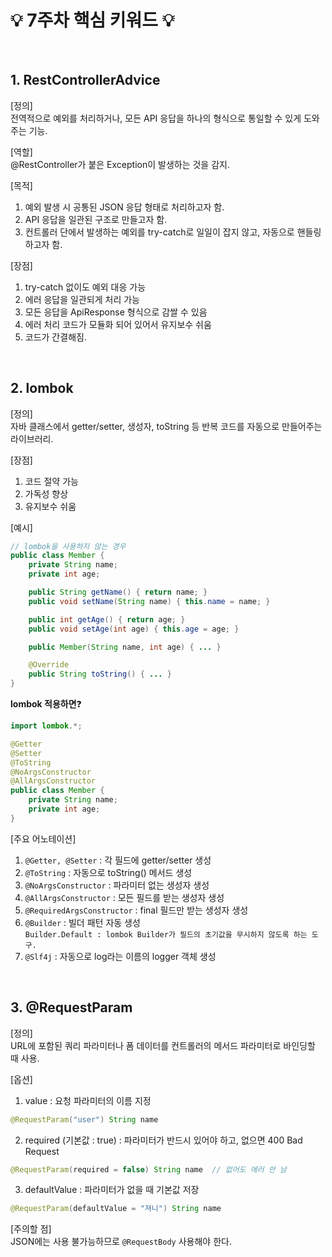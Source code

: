 # 💡 7주차 핵심 키워드 💡
<br>

## 1. RestControllerAdvice

[정의]<br>전역적으로 예외를 처리하거나, 모든 API 응답을 하나의 형식으로 통일할 수 있게 도와주는 기능.

[역할]<br>@RestController가 붙은 Exception이 발생하는 것을 감지.

[목적]<br>
1. 예외 발생 시 공통된 JSON 응답 형태로 처리하고자 함.
2. API 응답을 일관된 구조로 만들고자 함.
3. 컨트롤러 단에서 발생하는 예외를 try-catch로 일일이 잡지 않고, 자동으로 핸들링하고자 함.

[장점]<br>
1. try-catch 없이도 예외 대응 가능
2. 에러 응답을 일관되게 처리 가능
3. 모든 응답을 ApiResponse<T> 형식으로 감쌀 수 있음
4. 에러 처리 코드가 모듈화 되어 있어서 유지보수 쉬움
5. 코드가 간결해짐.

<br>

## 2. lombok

[정의]<br>자바 클래스에서 getter/setter, 생성자, toString 등 반복 코드를 자동으로 만들어주는 라이브러리.<br>

[장점]<br>
1. 코드 절약 가능
2. 가독성 향상
3. 유지보수 쉬움

[예시]<br>
```java
// lombok을 사용하지 않는 경우
public class Member {
    private String name;
    private int age;

    public String getName() { return name; }
    public void setName(String name) { this.name = name; }

    public int getAge() { return age; }
    public void setAge(int age) { this.age = age; }

    public Member(String name, int age) { ... }

    @Override
    public String toString() { ... }
}
```

**lombok 적용하면**❓<br>
```java
import lombok.*;

@Getter
@Setter
@ToString
@NoArgsConstructor
@AllArgsConstructor
public class Member {
    private String name;
    private int age;
}
```

[주요 어노테이션]<br>
1. `@Getter, @Setter` : 각 필드에 getter/setter 생성
2. `@ToString` : 자동으로 toString() 메서드 생성
3. `@NoArgsConstructor` : 파라미터 없는 생성자 생성
4. `@AllArgsConstructor` : 모든 필드를 받는 생성자 생성
5. `@RequiredArgsConstructor` : final 필드만 받는 생성자 생성
6. `@Builder` : 빌더 패턴 자동 생성<br>
`Builder.Default : lombok Builder가 필드의 초기값을 무시하지 않도록 하는 도구.`
7. `@Slf4j` : 자동으로 log라는 이름의 logger 객체 생성

<br>

## 3. @RequestParam

[정의]<br>URL에 포함된 쿼리 파라미터나 폼 데이터를 컨트롤러의 메서드 파라미터로 바인딩할 때 사용.

[옵션]<br>
1. value : 요청 파라미터의 이름 지정
```java
@RequestParam("user") String name
```
2. required (기본값 : true) : 파라미터가 반드시 있어야 하고, 없으면 400 Bad Request
```java
@RequestParam(required = false) String name  // 없어도 에러 안 남
```
3. defaultValue : 파라미터가 없을 때 기본값 저장
```java
@RequestParam(defaultValue = "져니") String name
```

[주의할 점]<br>JSON에는 사용 불가능하므로 `@RequestBody` 사용해야 한다.